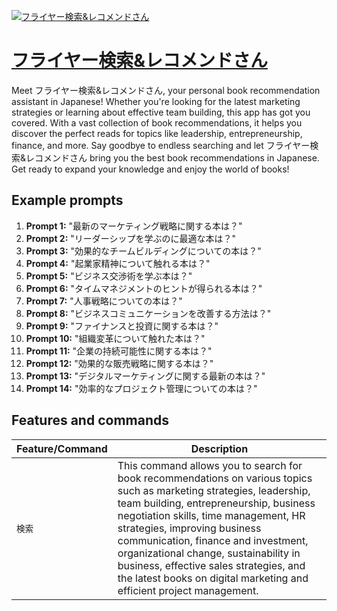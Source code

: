 [![フライヤー検索&レコメンドさん](https://files.oaiusercontent.com/file-UxweLgs7U4LyEHcd6bHa7RxX?se=2123-10-17T16%3A00%3A36Z&sp=r&sv=2021-08-06&sr=b&rscc=max-age%3D31536000%2C%20immutable&rscd=attachment%3B%20filename%3D60451cff-2434-4655-8bdb-5ab9e417ddb0.png&sig=%2BvI5MNxtqQUxxBCmAhTag1rsyqK3i/0RoZmplfV%2Byy8%3D)](https://chat.openai.com/g/g-zzia3D7Ss-huraiyajian-suo-rekomendosan)

# [フライヤー検索&レコメンドさん](https://chat.openai.com/g/g-zzia3D7Ss-huraiyajian-suo-rekomendosan)

Meet フライヤー検索&レコメンドさん, your personal book recommendation assistant in Japanese! Whether you're looking for the latest marketing strategies or learning about effective team building, this app has got you covered. With a vast collection of book recommendations, it helps you discover the perfect reads for topics like leadership, entrepreneurship, finance, and more. Say goodbye to endless searching and let フライヤー検索&レコメンドさん bring you the best book recommendations in Japanese. Get ready to expand your knowledge and enjoy the world of books!

## Example prompts

1. **Prompt 1:** "最新のマーケティング戦略に関する本は？"
2. **Prompt 2:** "リーダーシップを学ぶのに最適な本は？"
3. **Prompt 3:** "効果的なチームビルディングについての本は？"
4. **Prompt 4:** "起業家精神について触れる本は？"
5. **Prompt 5:** "ビジネス交渉術を学ぶ本は？"
6. **Prompt 6:** "タイムマネジメントのヒントが得られる本は？"
7. **Prompt 7:** "人事戦略についての本は？"
8. **Prompt 8:** "ビジネスコミュニケーションを改善する方法は？"
9. **Prompt 9:** "ファイナンスと投資に関する本は？"
10. **Prompt 10:** "組織変革について触れた本は？"
11. **Prompt 11:** "企業の持続可能性に関する本は？"
12. **Prompt 12:** "効果的な販売戦略に関する本は？"
13. **Prompt 13:** "デジタルマーケティングに関する最新の本は？"
14. **Prompt 14:** "効率的なプロジェクト管理についての本は？"


## Features and commands

| Feature/Command | Description |
| --- | --- |
| `検索` | This command allows you to search for book recommendations on various topics such as marketing strategies, leadership, team building, entrepreneurship, business negotiation skills, time management, HR strategies, improving business communication, finance and investment, organizational change, sustainability in business, effective sales strategies, and the latest books on digital marketing and efficient project management. |